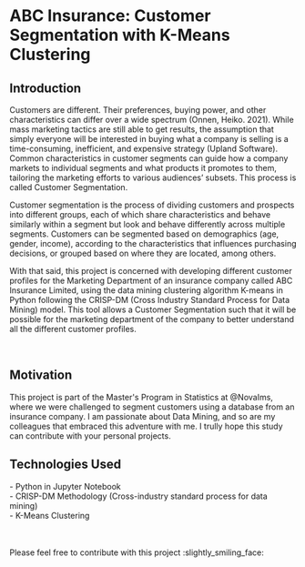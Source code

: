 <h1>ABC Insurance: Customer Segmentation with K-Means Clustering</h1> 

<h2>Introduction</h2>
<p>Customers are different. Their preferences, buying power, and other characteristics can differ over a wide spectrum (Onnen, Heiko. 2021). While mass marketing tactics are still able to get results, the assumption that simply everyone will be interested in buying what a company is selling is a time-consuming, inefficient, and expensive strategy (Upland Software). Common characteristics in customer segments can guide how a company markets to individual segments and what products it promotes to them, tailoring the marketing efforts to various audiences’ subsets. This process is called Customer Segmentation.</p>

<p>Customer segmentation is the process of dividing customers and prospects into different groups, each of which share characteristics and behave similarly within a segment but look and behave differently across multiple segments. Customers can be segmented based on demographics (age, gender, income), according to the characteristics that influences purchasing decisions, or grouped based on where they are located, among others.</p>

<p>With that said, this project is concerned with developing different customer profiles for the Marketing Department of an insurance company called ABC Insurance Limited, using the data mining clustering algorithm K-means in Python following the CRISP-DM (Cross Industry Standard Process for Data Mining) model. This tool allows a Customer Segmentation such that it will be possible for the marketing department of the company to better understand all the different customer profiles.</p><br>

<h2>Motivation</h2>
This project is part of the Master's Program in Statistics at @NovaIms, where we were challenged to segment customers using a database from an insurance company. 
I am passionate about Data Mining, and so are my colleagues that embraced this adventure with me. I trully hope this study can contribute with your personal projects.<br> 

<h2>Technologies Used</h2>
- Python in Jupyter Notebook<br>
- CRISP-DM Methodology (Cross-industry standard process for data mining)<br>
- K-Means Clustering<br>


<p><br><br>Please feel free to contribute with this project :slightly_smiling_face: </p>
